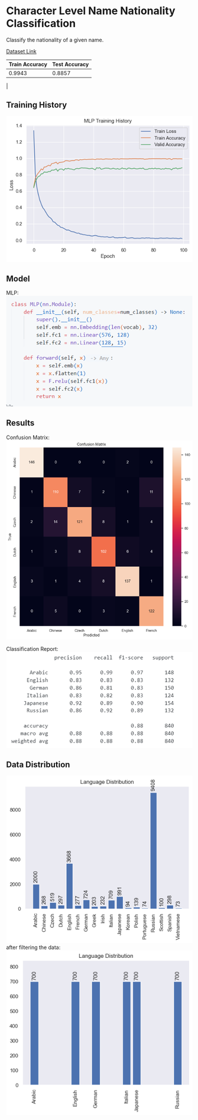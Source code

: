 # Character Level Name Nationality Classification

Classify the nationality of a given name.

[Dataset Link](https://download.pytorch.org/tutorial/data.zip)


| Train Accuracy  | Test Accuracy |
|-----------------|---------------|
|   0.9943        |   0.8857      |
|

## Training History
![training_history](outputs/training_history.png)

## Model
MLP:
![model](outputs/mlp_model.png)

## Results
Confusion Matrix:
![confusion matrix](outputs/conf_matrix.png)

Classification Report:
![report](outputs/report.png)

## Data Distribution
![original_data](outputs/original_data_dist.png)
after filtering the data:
![filtered_data](outputs/filtered_data_dist.png)
